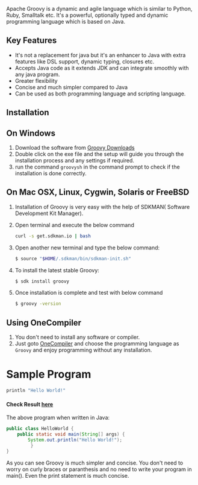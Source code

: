 Apache Groovy is a dynamic and agile language which is similar to Python, Ruby, Smalltalk etc. It's a powerful, optionally typed and dynamic programming language which is based on Java. 

## Key Features

* It's not a replacement for java but it's an enhancer to Java with extra features like DSL support, dynamic typing, closures etc.
* Accepts Java code as it extends JDK and can integrate smoothly with any java program.
* Greater flexibility
* Concise and much simpler compared to Java
* Can be used as both programming language and scripting language.

## Installation

## On Windows

1. Download the software from [Groovy Downloads](http://www.groovy-lang.org/download.html)
2. Double click on the exe file and the setup will guide you through the installation process and any settings if required.
3. run the command `groovysh` in the command prompt to check if the installation is done correctly. 

## On Mac OSX, Linux, Cygwin, Solaris or FreeBSD
1. Installation of Groovy is very easy with the help of SDKMAN( Software Development Kit Manager).
2. Open terminal and execute the below command

    ```sh
    curl -s get.sdkman.io | bash
    ```
3. Open another new terminal and type the below command:

    ```sh
    $ source "$HOME/.sdkman/bin/sdkman-init.sh"
    ```
4. To install the latest stable Groovy:
    ```sh
    $ sdk install groovy
    ```
5. Once installation is complete and test with below command
    ```sh
    $ groovy -version
    ```
## Using OneCompiler

1. You don't need to install any software or compiler.
2. Just goto [OneCompiler](https://onecompiler.com/groovy) and choose the programming language as `Groovy` and enjoy programming without any installation.

# Sample Program

```java
println "Hello World!"
```
#### Check Result [here](https://onecompiler.com/groovy)

The above program when written in Java:


```java
public class HelloWorld {
    public static void main(String[] args) {
        System.out.println("Hello World!");
         }
}
```

As you can see Groovy is much simpler and concise. You don't need to worry on curly braces or paranthesis and no need to write your program in main(). Even the print statement is much concise. 
 